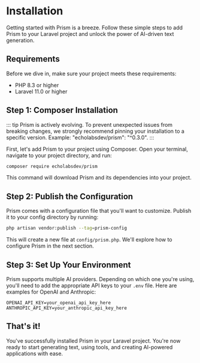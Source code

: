 # Installation

Getting started with Prism is a breeze. Follow these simple steps to add Prism to your Laravel project and unlock the power of AI-driven text generation.

## Requirements

Before we dive in, make sure your project meets these requirements:

- PHP 8.3 or higher
- Laravel 11.0 or higher

## Step 1: Composer Installation

::: tip
Prism is actively evolving. To prevent unexpected issues from breaking changes, we strongly recommend pinning your installation to a specific version. Example: "echolabsdev/prism": "^0.3.0".
:::

First, let's add Prism to your project using Composer. Open your terminal, navigate to your project directory, and run:

```bash
composer require echolabsdev/prism
```

This command will download Prism and its dependencies into your project.

## Step 2: Publish the Configuration

Prism comes with a configuration file that you'll want to customize. Publish it to your config directory by running:

```bash
php artisan vendor:publish --tag=prism-config
```

This will create a new file at `config/prism.php`. We'll explore how to configure Prism in the next section.

## Step 3: Set Up Your Environment

Prism supports multiple AI providers. Depending on which one you're using, you'll need to add the appropriate API keys to your `.env` file. Here are examples for OpenAI and Anthropic:

```shell
OPENAI_API_KEY=your_openai_api_key_here
ANTHROPIC_API_KEY=your_anthropic_api_key_here
```

## That's it!

You've successfully installed Prism in your Laravel project. You're now ready to start generating text, using tools, and creating AI-powered applications with ease.
